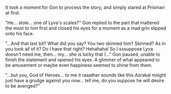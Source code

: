 It took a moment for Gon to process the story, and simply stared at Prismari at first.

"He... stole... one of Lyva's scales?" Gon replied to the part that mattered the most to him first and closed his eyes for a moment as a mad grin slipped onto his face.

"...And that last bit? What did you say? You two skinned him? Skinned? As in you took a*ll* of it? Do I have that right? Hehahaha! So I sssuppose Lyva doesn't need me, then... my... she is lucky that I..." Gon paused, unable to finish the statement and opened his eyes. A glimmer of what appeared to be amusement or maybe even happiness seemed to shine from them. 

"...but you, God of Heroes... to me it raaather sounds like this Azrakal miiight just have a grudge against you now... tell me, do you suppose he will desire to be avenged?"